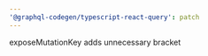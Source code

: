 ```yaml
---
'@graphql-codegen/typescript-react-query': patch
---
```


exposeMutationKey adds unnecessary bracket
